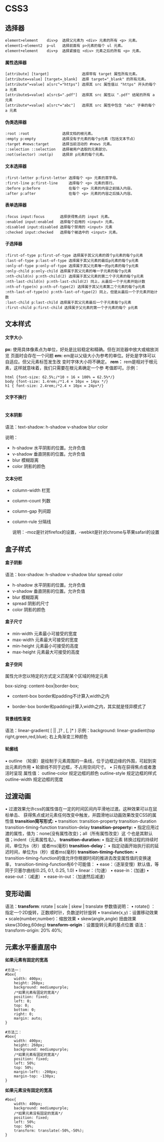 # CSS3

## 选择器

```
element>element    div>p  选择父元素为 <div> 元素的所有 <p> 元素。
element1~element2  p~ul   选择前面有 p>元素的每个 ul 元素。
element+element    div+p  选择紧接在 <div> 元素之后的所有 <p> 元素。
```

#### 属性选择器

```
[attribute] [target]               选择带有 target 属性所有元素。
[attribute=value] [target=_blank]  选择 target="_blank" 的所有元素。
[attribute^=value] a[src^="https"] 选择其 src 属性值以 "https" 开头的每个 a 元素
[attribute$=value] a[src$=".pdf"]  选择其 src 属性以 ".pdf" 结尾的所有 a 元素
[attribute*=value] a[src*="abc"]   选择其 src 属性中包含 "abc" 子串的每个 a 元素
```

#### 伪类选择器

```
:root :root               选择文档的根元素。
:empty p:empty            选择没有子元素的每个p元素（包括文本节点）
:target #news:target      选择当前活动的 #news 元素。
::selection ::selection   选择被用户选取的元素部分。
:not(selector) :not(p)    选择非 p元素的每个元素。
```

#### 文本选择器

```
:first-letter p:first-letter 选择每个 <p> 元素的首字母。
:first-line p:first-line     选择每个 <p> 元素的首行。
:before p:before             在每个 <p> 元素的内容之前插入内容。
:after p:after               在每个 <p> 元素的内容之后插入内容。
```

#### 表单选择器

```
:focus input:focus       选择获得焦点的 input 元素。
:enabled input:enabled   选择每个启用的 <input> 元素。
:disabled input:disabled 选择每个禁用的 <input> 元素
:checked input:checked   选择每个被选中的 <input> 元素。
```

#### 子选择器

```
:first-of-type p:first-of-type 选择属于其父元素的首个p元素的每个p元素
:last-of-type p:last-of-type 选择属于其父元素的最后p元素的每个p元素
:only-of-type p:only-of-type 选择属于其父元素唯一的p元素的每个p元素
:only-child p:only-child 选择属于其父元素的唯一子元素的每个p元素
:nth-child(n) p:nth-child(2) 选择属于其父元素的第二个子元素的每个p元素
:nth-last-child(n) p:nth-last-child(2) 同上，从最后一个子元素开始计数
:nth-of-type(n) p:nth-of-type(2) 选择属于其父元素第二个元素的每个p元素
:nth-last-of-type(n) p:nth-last-of-type(2) 同上，但是从最后一个子元素开始计数
:last-child p:last-child 选择属于其父元素最后一个子元素每个p元素
:first-child p:first-child 选择属于父元素的第一个子元素的每个 p元素
```

## 文本样式

#### 文字大小

**px:**
使用具体像素点为单位，好处是比较稳定和精确。但在浏览器中放大或缩放浏览
页面时会存在一个问题
**em:**
em是以父级大小为参考的单位。好处是字体可以自适应。但父元素标签发生改
变时字体大小将不确定。
**rem：**
rem是相对于根元素<html>，这样就意味着，我们只需要在根元素确定一个参
考值即可。示例：

```
html {font-size: 62.5%;/*10 ÷ 16 × 100% = 62.5%*/}
body {font-size: 1.4rem;/*1.4 × 10px = 14px */}
h1 { font-size: 2.4rem;/*2.4 × 10px = 24px*/}
```

#### 文字不换行

```

```

#### 文本阴影

语法：text-shadow: h-shadow v-shadow blur color

说明：

- h-shadow 水平阴影的位置。允许负值
- v-shadow 垂直阴影的位置。允许负值
- blur 模糊距离
- color 阴影的颜色

#### 文本分栏

- column-width   栏宽

- column-count   列数

- column-gap      列间距

- column-rule      分隔线

  说明：-moz是针对firefox的设置，-webkit是针对chrome与苹果safari的设置

## 盒子样式

#### 盒子阴影

语法：box-shadow: h-shadow v-shadow blur spread color

- h-shadow 水平阴影的位置。允许负值
- v-shadow 垂直阴影的位置。允许负值
- blur 模糊距离
- spread 阴影的尺寸
- color 阴影的颜色

#### 盒子尺寸

- min-width 元素最小可接受的宽度
- max-width 元素最大可接受的宽度
- min-height 元素最小可接受的高度
- max-height 元素最大可接受的高度

#### 盒子空间

属性允许您以特定的方式定义匹配某个区域的特定元素

box-sizing: content-box|border-box;

- content-box   border和padding不计算入width之内

- border-box     border和padding计算入width之内，其实就是怪异模式了

#### 背景线性渐变

语法：linear-gradient( [<point> || <angle>,]? <stop>, <stop> [, <stop>]* )
示例：background: linear-gradient(top right,green,red,blue);    右上角渐变三种颜色

#### 轮廓线

• outline （轮廓）是绘制于元素周围的一条线，位于边框边缘的外围，可起到突出元素的作用
• 轮廓线不同于边框，不占用空间尺寸。
• 只有在获得焦点或者激活时呈现
属性值：
outline-color    规定边框的颜色
outline-style     规定边框的样式
outline-width   规定边框的宽度

## 过渡动画

• 过渡效果允许css的属性值在一定的时间区间内平滑地过渡。这种效果可以在鼠标单击、
获得焦点或对元素任何改变中触发，并圆滑地以动画效果改变CSS的属性值
**transition简写形式:**
• transition: transition-property transition-duration transition-timing-function transition-delay
**transition-property:**
• 指定应用过渡的属性，值为：none(没有属性改变)；all（所有属性改变）这
个也是其默认值；indent（元素属性名）。
**transition-duration:**
• 指定元素 转换过程的持续时间，单位为s（秒）或者ms(毫秒) 
**transition-delay：**
• 指定动画开始执行前的延迟时间，单位为s（秒）或者ms(毫秒)
**transition-timing-function:**
• transition-timing-function的值允许你根据时间的推进去改变属性值的变换速率，
transition-timing-function有6个可能值：
• ease：（逐渐变慢）默认值，等同于贝塞尔曲线(0.25, 0.1, 0.25, 1.0)
• linear：（匀速）
• ease-in：(加速)
• ease-out：（减速）
• ease-in-out：（加速然后减速）

## 变形动画

语法：**transform**: rotate | scale | skew | translate
参数值说明：
• rotate(<angle>) ：指定一个2D旋转，正数顺时针，负数逆时针旋转
• translate(x,y)：设置移动效果
• scale(number,number)：缩放效果
• skew(angle,angle)       扭曲效果  skew(30deg,60deg)
**transform-origin**：设置旋转元素的基点位置
语法：transform-origin: 20% 40%;

## 元素水平垂直居中

**如果元素有固定的宽高**

```
#方法一：
#box{
    width: 400px;
    height: 260px;
    background: mediumpurple;
    /*如果元素有固定的宽高*/
    position: fixed;
    left: 0;
    top: 0;
    bottom: 0;
    right: 0;
    margin: auto;
}

#方法二：
#box{
    width: 400px;
    height: 260px;
    background: mediumpurple;
    /*如果元素有固定的宽高*/
    position: fixed;
    left: 50%;
    top: 50%;
    margin-left: -200px;
    margin-top: -130px;
}
```

**如果元素没有固定的宽高**

```
#box{
    width: 400px;
    background: mediumpurple;
    /*如果元素没有固定的宽高*/
    position: fixed;
    left: 50%;
    top: 50%;
    transform: translate(-50%,-50%);
}
```

